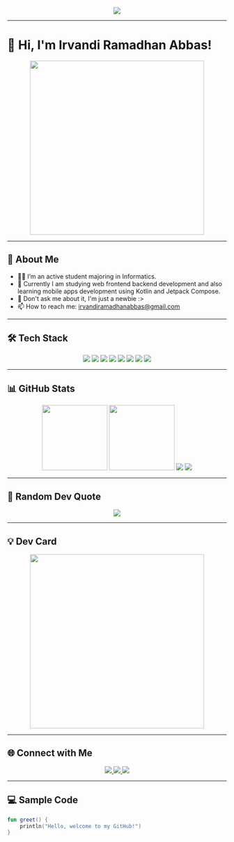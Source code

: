 <div align="center">
  <img src="https://readme-typing-svg.demolab.com?font=Fira+Code&weight=500&size=24&pause=1000&color=F70000&width=435&lines=Welcome+to+my+GitHub+Profile!;I+am+Irvandi+Ramadhan+Abbas;Always+learning+something" />
</div>

---
# 👋 Hi, I'm Irvandi Ramadhan Abbas!

<div align="center">
  <img src="https://media0.giphy.com/media/v1.Y2lkPTc5MGI3NjExODA3Mnp4aWdveDg2dnlsaTZ4cGx1azF1NXNwcDBmeWpoYW81ZHhkNCZlcD12MV9pbnRlcm5hbF9naWZfYnlfaWQmY3Q9Zw/JIX9t2j0ZTN9S/giphy.gif" width="400"/>
</div>

---

## 🌟 About Me

* 👨‍🎓 I’m an active student majoring in Informatics.
* 🌱 Currently I am studying web frontend backend development and also learning mobile apps development using Kotlin and Jetpack Compose.
* 💬 Don't ask me about it, I'm just a newbie :>
* 📫 How to reach me: [irvandiramadhanabbas@gmail.com](mailto:irvandiramadhanabbas@gmail.com)

---

## 🛠️ Tech Stack

<div align="center">
  <img src="https://img.shields.io/badge/Kotlin-0095D5?style=for-the-badge&logo=kotlin&logoColor=white" />
  <img src="https://img.shields.io/badge/Jetpack%20Compose-4285F4?style=for-the-badge&logo=android&logoColor=white" />
  <img src="https://img.shields.io/badge/Firebase-FFCA28?style=for-the-badge&logo=firebase&logoColor=black" />
  <img src="https://img.shields.io/badge/GitHub-181717?style=for-the-badge&logo=github&logoColor=white" />
  <img src="https://img.shields.io/badge/Java-007396?style=for-the-badge&logo=java&logoColor=white" />
  <img src="https://img.shields.io/badge/HTML-E34F26?style=for-the-badge&logo=html5&logoColor=white" />
  <img src="https://img.shields.io/badge/CSS-1572B6?style=for-the-badge&logo=css3&logoColor=white" />
  <img src="https://img.shields.io/badge/JavaScript-F7DF1E?style=for-the-badge&logo=javascript&logoColor=black" />
</div>

---

## 📊 GitHub Stats

<div align="center">
  <img height="150" src="https://github-readme-stats.vercel.app/api?username=Irvandiramadhanabbas&show_icons=true&theme=radical" />
  <img height="150" src="https://github-readme-stats.vercel.app/api/top-langs/?username=Irvandiramadhanabbas&layout=compact&theme=radical" />
  <img src="https://github-profile-trophy.vercel.app/?username=Irvandiramadhanabbas&theme=radical&row=1&column=6&margin-w=15&margin-h=15" />
  <img src="https://github-readme-streak-stats.herokuapp.com/?user=irvandiramadhanabbas&theme=radical" />
</div>

---

## 🌈 Random Dev Quote

<div align="center">
  <img src="https://quotes-github-readme.vercel.app/api?type=horizontal&theme=radical" />
</div>

---

## 💡 Dev Card

<div align="center">
  <img src="https://github.com/Irvandiramadhanabbas/Irvandiramadhanabbas/blob/main/devcard.svg" width="400" />
</div>

---

## 🌐 Connect with Me

<div align="center">
  <a href="mailto:irvandiramadhana3@gmail.com">
    <img src="https://img.shields.io/badge/Email-D14836?style=for-the-badge&logo=gmail&logoColor=white" />
  </a>
  <a href="https://github.com/irvandiramadhanabbas">
    <img src="https://img.shields.io/badge/GitHub-181717?style=for-the-badge&logo=github&logoColor=white" />
  </a>
  <a href="https://instagram.com/_irvandiramadhan.a">
    <img src="https://img.shields.io/badge/Instagram-E4405F?style=for-the-badge&logo=instagram&logoColor=white" />
  </a>
</div>

---

## 💻 Sample Code

```kotlin
fun greet() {
    println("Hello, welcome to my GitHub!")
}
```
